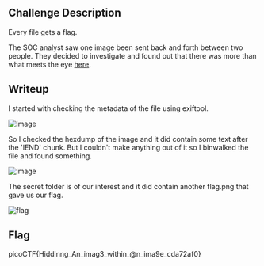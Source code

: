 ## Challenge Description
Every file gets a flag.

The SOC analyst saw one image been sent back and forth between two people. They decided to investigate and found out that there was more than what meets the eye [here](flag.png).

## Writeup
I started with checking the metadata of the file using exiftool. 

![image](https://github.com/AKripper/COPS-CSOC/assets/167231621/b8973320-891e-442f-bb33-c7ae030b7955)

So I checked the hexdump of the image and it did contain some text after the 'IEND' chunk. But I couldn't make anything out of it so I binwalked the file and found something.

![image](https://github.com/AKripper/COPS-CSOC/assets/167231621/a8f661d6-e170-42bc-a656-f9aa2ce2eb21)

The secret folder is of our interest and it did contain another flag.png that gave us our flag.

![flag](https://github.com/AKripper/COPS-CSOC/assets/167231621/7bf81cef-b1ae-4b15-bbfd-dfdb9ab1ef01)

## Flag
picoCTF{Hiddinng_An_imag3_within_@n_ima9e_cda72af0}
